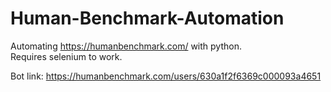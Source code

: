 # Human-Benchmark-Automation
Automating https://humanbenchmark.com/ with python.  
Requires selenium to work.

Bot link: https://humanbenchmark.com/users/630a1f2f6369c000093a4651